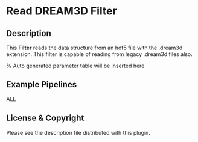 # Read DREAM3D Filter

## Description

This **Filter** reads the data structure from an hdf5 file with the .dream3d extension. This filter is capable of reading from legacy .dream3d files also.

% Auto generated parameter table will be inserted here

## Example Pipelines

ALL

## License & Copyright

Please see the description file distributed with this plugin.
